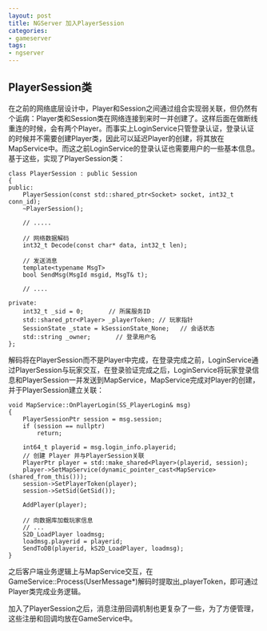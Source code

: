 ```yaml
---
layout: post
title: NGServer 加入PlayerSession
categories:
- gameserver
tags:
- ngserver
---
```


## PlayerSession类

在之前的网络底层设计中，Player和Session之间通过组合实现弱关联，但仍然有个诟病：Player类和Session类在网络连接到来时一并创建了。这样后面在做断线重连的时候，会有两个Player。而事实上LoginService只管登录认证，登录认证的时候并不需要创建Player类，因此可以延迟Player的创建，将其放在MapService中。而这之前LoginService的登录认证也需要用户的一些基本信息。基于这些，实现了PlayerSession类：

<!--more-->

```
class PlayerSession : public Session
{
public:
    PlayerSession(const std::shared_ptr<Socket> socket, int32_t conn_id);
    ~PlayerSession();

	// .....
	
    // 网络数据解码
    int32_t Decode(const char* data, int32_t len);

    // 发送消息
    template<typename MsgT>
    bool SendMsg(MsgId msgid, MsgT& t);

	// ....
	
private:
    int32_t _sid = 0;       // 所属服务ID
    std::shared_ptr<Player> _playerToken; // 玩家指针
    SessionState _state = kSessionState_None;   // 会话状态
    std::string _owner;       // 登录用户名
};
```

解码将在PlayerSession而不是Player中完成，在登录完成之前，LoginService通过PlayerSession与玩家交互，在登录验证完成之后，LoginService将玩家登录信息和PlayerSession一并发送到MapService，MapService完成对Player的创建，并于PlayerSession建立关联：

```
void MapService::OnPlayerLogin(SS_PlayerLogin& msg)
{
    PlayerSessionPtr session = msg.session;
    if (session == nullptr)
        return;

    int64_t playerid = msg.login_info.playerid;
    // 创建 Player 并与PlayerSession关联
    PlayerPtr player = std::make_shared<Player>(playerid, session);
    player->SetMapService(dynamic_pointer_cast<MapService>(shared_from_this()));
    session->SetPlayerToken(player);
    session->SetSid(GetSid()); 
    
    AddPlayer(player);
    
    // 向数据库加载玩家信息
    // ...
    S2D_LoadPlayer loadmsg;
    loadmsg.playerid = playerid;
    SendToDB(playerid, kS2D_LoadPlayer, loadmsg);
}
```

之后客户端业务逻辑上与MapService交互，在GameService::Process(UserMessage*)解码时提取出_playerToken，即可通过Player类完成业务逻辑。

加入了PlayerSession之后，消息注册回调机制也更复杂了一些，为了方便管理，这些注册和回调均放在GameService中。


